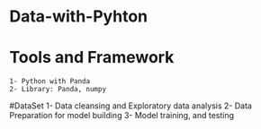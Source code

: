 # Data-with-Pyhton
# Tools and Framework 
    1- Python with Panda
    2- Library: Panda, numpy 
#DataSet
    1- Data cleansing and Exploratory data analysis
    2- Data Preparation for model building
    3- Model training, and testing
